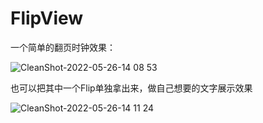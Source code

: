 # FlipView

一个简单的翻页时钟效果：

![CleanShot-2022-05-26-14 08 53](https://user-images.githubusercontent.com/1785495/170427686-69324f7b-2780-400b-8c4a-096fbb68d0b6.gif)

也可以把其中一个Flip单独拿出来，做自己想要的文字展示效果

![CleanShot-2022-05-26-14 11 24](https://user-images.githubusercontent.com/1785495/170428326-d7e330b6-674f-44bc-9596-80a64dfe6298.gif)

